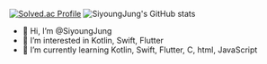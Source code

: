 [![Solved.ac Profile](http://mazassumnida.wtf/api/v2/generate_badge?boj=jsy090928)](https://solved.ac/jsy/) ![SiyoungJung's GitHub stats](https://github-readme-stats.vercel.app/api?username=SiyoungJung&show_icons=true&theme=transparent)

  - 👋 Hi, I’m @SiyoungJung
  - 👀 I’m interested in Kotlin, Swift, Flutter
  - 🌱 I’m currently learning Kotlin, Swift, Flutter, C, html, JavaScript


  
  <!---
  SiyoungJung/SiyoungJung is a ✨ special ✨ repository because its `README.md` (this file) appears on your GitHub profile.
  You can click the Preview link to take a look at your changes.
  --->
